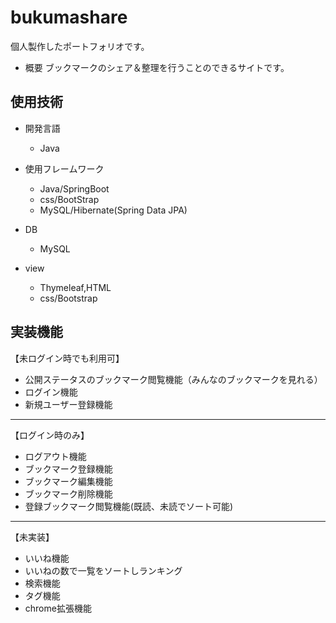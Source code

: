 # bukumashare
個人製作したポートフォリオです。

- 概要
ブックマークのシェア＆整理を行うことのできるサイトです。

## 使用技術

- 開発言語
  - Java

- 使用フレームワーク
  - Java/SpringBoot
  - css/BootStrap
  - MySQL/Hibernate(Spring Data JPA)
  
- DB
  - MySQL
  
- view
  - Thymeleaf,HTML
  - css/Bootstrap

## 実装機能

【未ログイン時でも利用可】
-  公開ステータスのブックマーク閲覧機能（みんなのブックマークを見れる）
-  ログイン機能
-  新規ユーザー登録機能
********
【ログイン時のみ】

-  ログアウト機能 
-  ブックマーク登録機能
-  ブックマーク編集機能
-  ブックマーク削除機能
-  登録ブックマーク閲覧機能(既読、未読でソート可能)  
******
【未実装】

- いいね機能
- いいねの数で一覧をソートしランキング
- 検索機能
- タグ機能
- chrome拡張機能
